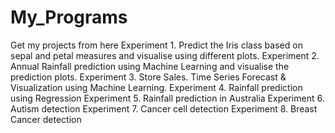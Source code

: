 # My_Programs
Get my projects from here
Experiment 1.  Predict the Iris class based on sepal and petal measures and visualise using different plots. 
Experiment 2. Annual Rainfall prediction using Machine Learning and visualise the prediction plots.
Experiment 3. Store Sales. Time Series Forecast & Visualization using Machine Learning.
Experiment 4. Rainfall prediction using Regression
Experiment 5. Rainfall prediction in Australia
Experiment 6. Autism detection
Experiment 7. Cancer cell detection
Experiment 8. Breast Cancer detection
